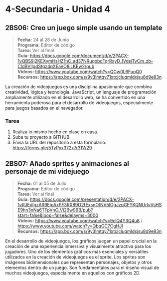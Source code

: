 # 4-Secundaria - Unidad 4

## 2BS06: Creo un juego simple usando un template

> <i class="bi bi-calendar"></i> **Fecha:** 24 al 28 de Junio<br><i class="bi bi-laptop"></i> **Programa:** Editor de código<br><i class="bi bi-clipboard-check"></i> **Tarea:** Ver al final<br> <i class="bi bi-card-checklist"></i> **Guía:** https://docs.google.com/document/d/e/2PACX-1vQBS9j2KEXymHsHZ1nC_ad37NRuqobcFqrRxyD_IVdsiTyCm_zb-CIdBVIlgdStgz4pXEaVO8iLKEw2/pub <br><i class="bi bi-youtube txt-red"></i> **Videos:** https://www.youtube.com/watch?v=QCw0L6FupQ0<br><i class="bi bi-files"></i> **Recursos:** https://app.box.com/s/9y3lmtqy71xtcjcluqmldxjsu8d9e83n

La creación de videojuegos es una disciplina apasionante que combina creatividad, lógica y tecnología. JavaScript, un lenguaje de programación ampliamente utilizado en el desarrollo web, se ha convertido en una herramienta poderosa para el desarrollo de videojuegos, especialmente para juegos basados en el navegador. 

### Tarea

1. Realiza lo mismo hecho en clase en casa.
2. Sube tu proyecto a GITHUB.
3. Envía la URL del repositorio a esta formulario: https://forms.gle/5TyPxx372x7r31W29

<div class="currentTheme">

## 2BS07: Añado sprites y animaciones al personaje de mi videjuego

> <i class="bi bi-calendar"></i> **Fecha:** 01 al 05 de Julio<br><i class="bi bi-laptop"></i> **Programa:** Editor de código<br><i class="bi bi-clipboard-check"></i> **Tarea:** Ver al final<br> <i class="bi bi-card-checklist"></i> **Guía:** https://docs.google.com/presentation/d/e/2PACX-1vRJEdlgzAR9EipAxPF3RX89O2fExsnOtNV5lOgJzpGFYKQNUrIvVsHSE9hn3nNa6TFpVnO_Vi29w99B/pub?start=false&loop=false&delayms=3000<br><i class="bi bi-youtube txt-red"></i> **Videos:** https://www.youtube.com/watch?v=9clQ4Y3Q4u8 / https://www.youtube.com/watch?v=QbqGC7CgHJI<br><i class="bi bi-files"></i> **Recursos:** https://app.box.com/s/9y3lmtqy71xtcjcluqmldxjsu8d9e83n

En el desarrollo de videojuegos, los gráficos juegan un papel crucial en la creación de una experiencia inmersiva y visualmente atractiva para los jugadores. Uno de los elementos gráficos más esenciales y versátiles utilizados en la creación de videojuegos es el sprite. Los sprites son imágenes bidimensionales que representan personajes, objetos y otros elementos dentro de un juego. Son fundamentales para el diseño visual de muchos videojuegos, especialmente en aquellos con gráficos 2D.

</div>
